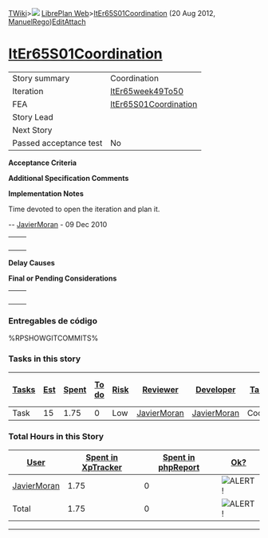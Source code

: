 [TWiki](Main_WebHome)&gt;![](/twiki/pub/TWiki/TWikiDocGraphics/web-bg-small.gif) [LibrePlan Web](LibrePlan_WebHome)&gt;[ItEr65S01Coordination](LibrePlan_ItEr65S01Coordination "Topic revision: 4 (20 Aug 2012 - 09:52:49)") (20 Aug 2012, [ManuelRego](Main_ManuelRego))[Edit](LibrePlan_ItEr65S01Coordination?t=1520343642 "Edit this topic text")[Attach](/twiki/bin/attach/LibrePlan/ItEr65S01Coordination "Attach an image or document to this topic")  

 [ItEr65S01Coordination](LibrePlan_ItEr65S01Coordination)
=========================================================

|                        |                                                          |
|------------------------|----------------------------------------------------------|
| Story summary          | Coordination                                             |
| Iteration              | [ItEr65week49To50](LibrePlan_ItEr65week49To50)           |
| FEA                    | [ItEr65S01Coordination](LibrePlan_ItEr65S01Coordination) |
| Story Lead             |                                                          |
| Next Story             |                                                          |
| Passed acceptance test | No                                                       |

**Acceptance Criteria**

**Additional Specification Comments**

**Implementation Notes**

Time devoted to open the iteration and plan it.

-- [JavierMoran](Main_JavierMoran) - 09 Dec 2010

|     |     |
|-----|-----|
|     |     |

**Delay Causes**

**Final or Pending Considerations**

|     |     |
|-----|-----|
|     |     |

###  Entregables de código

%RPSHOWGITCOMMITS%

###  Tasks in this story

| [Tasks](LibrePlan_ItEr65S01Coordination?sortcol=0;table=2;up=0#sorted_table "Sort by this column") | [Est](LibrePlan_ItEr65S01Coordination?sortcol=1;table=2;up=0#sorted_table "Sort by this column") | [Spent](LibrePlan_ItEr65S01Coordination?sortcol=2;table=2;up=0#sorted_table "Sort by this column") | [To do](LibrePlan_ItEr65S01Coordination?sortcol=3;table=2;up=0#sorted_table "Sort by this column") | [Risk](LibrePlan_ItEr65S01Coordination?sortcol=4;table=2;up=0#sorted_table "Sort by this column") | [Reviewer](LibrePlan_ItEr65S01Coordination?sortcol=5;table=2;up=0#sorted_table "Sort by this column") | [Developer](LibrePlan_ItEr65S01Coordination?sortcol=6;table=2;up=0#sorted_table "Sort by this column") | [Task Name](LibrePlan_ItEr65S01Coordination?sortcol=7;table=2;up=0#sorted_table "Sort by this column") | [Start Date](LibrePlan_ItEr65S01Coordination?sortcol=8;table=2;up=0#sorted_table "Sort by this column") | [Est End Date](LibrePlan_ItEr65S01Coordination?sortcol=9;table=2;up=0#sorted_table "Sort by this column") | [End Date](LibrePlan_ItEr65S01Coordination?sortcol=10;table=2;up=0#sorted_table "Sort by this column") |
|----------------------------------------------------------------------------------------------------|--------------------------------------------------------------------------------------------------|----------------------------------------------------------------------------------------------------|----------------------------------------------------------------------------------------------------|---------------------------------------------------------------------------------------------------|-------------------------------------------------------------------------------------------------------|--------------------------------------------------------------------------------------------------------|--------------------------------------------------------------------------------------------------------|---------------------------------------------------------------------------------------------------------|-----------------------------------------------------------------------------------------------------------|--------------------------------------------------------------------------------------------------------|
| Task                                                                                               | 15                                                                                               | 1.75                                                                                               | 0                                                                                                  | Low                                                                                               | [JavierMoran](Main_JavierMoran)                                                                       | [JavierMoran](Main_JavierMoran)                                                                        | Coordination                                                                                           |                                                                                                         |                                                                                                           |                                                                                                        |

###  Total Hours in this Story

| [User](LibrePlan_ItEr65S01Coordination?sortcol=0;table=3;up=0#sorted_table "Sort by this column") | [Spent in XpTracker](LibrePlan_ItEr65S01Coordination?sortcol=1;table=3;up=0#sorted_table "Sort by this column") | [Spent in phpReport](LibrePlan_ItEr65S01Coordination?sortcol=2;table=3;up=0#sorted_table "Sort by this column") | [Ok?](LibrePlan_ItEr65S01Coordination?sortcol=3;table=3;up=0#sorted_table "Sort by this column") |
|---------------------------------------------------------------------------------------------------|-----------------------------------------------------------------------------------------------------------------|-----------------------------------------------------------------------------------------------------------------|--------------------------------------------------------------------------------------------------|
| [JavierMoran](Main_JavierMoran)                                                                   | 1.75                                                                                                            | 0                                                                                                               | ![ALERT!](/twiki/pub/TWiki/TWikiDocGraphics/warning.gif "ALERT!")                                |
| Total                                                                                             | 1.75                                                                                                            | 0                                                                                                               | ![ALERT!](/twiki/pub/TWiki/TWikiDocGraphics/warning.gif "ALERT!")                                |

------------------------------------------------------------------------
